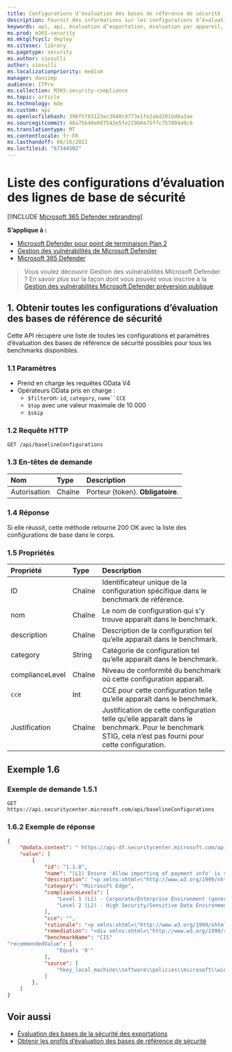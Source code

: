 ```yaml
---
title: Configurations d’évaluation des bases de référence de sécurité
description: Fournit des informations sur les configurations d’évaluation des bases de référence de sécurité qui extraient des données « Gestion des vulnérabilités Microsoft Defender ». Il existe différents appels d’API pour obtenir différents types de données. En général, chaque appel d’API contient les données requises pour les appareils de votre organisation.
keywords: api, api, évaluation d’exportation, évaluation par appareil, évaluation par ordinateur, rapport d’évaluation des vulnérabilités, évaluation des vulnérabilités des appareils, rapport de vulnérabilité des appareils, évaluation de la configuration sécurisée, rapport de configuration sécurisée, évaluation des vulnérabilités logicielles, rapport de vulnérabilité logicielle, rapport de vulnérabilité par ordinateur,
ms.prod: m365-security
ms.mktglfcycl: deploy
ms.sitesec: library
ms.pagetype: security
ms.author: siosulli
author: siosulli
ms.localizationpriority: medium
manager: dansimp
audience: ITPro
ms.collection: M365-security-compliance
ms.topic: article
ms.technology: mde
ms.custom: api
ms.openlocfilehash: 396f5f83123ec3040cd773e1fe2abd201bd8a3ae
ms.sourcegitcommit: 48a75b40e607542e5fe219b6e75ffc757804a9c6
ms.translationtype: MT
ms.contentlocale: fr-FR
ms.lasthandoff: 08/16/2022
ms.locfileid: "67344502"
---
```

# <a name="list-security-baselines-assessment-configurations"></a>Liste des configurations d’évaluation des lignes de base de sécurité

[!INCLUDE [Microsoft 365 Defender rebranding](../../includes/microsoft-defender.md)]

**S’applique à :**

- [Microsoft Defender pour point de terminaison Plan 2](https://go.microsoft.com/fwlink/?linkid=2154037)
- [Gestion des vulnérabilités de Microsoft Defender](../defender-vulnerability-management/index.yml)
- [Microsoft 365 Defender](https://go.microsoft.com/fwlink/?linkid=2118804)

> Vous voulez découvrir Gestion des vulnérabilités Microsoft Defender ? En savoir plus sur la façon dont vous pouvez vous inscrire à la [Gestion des vulnérabilités Microsoft Defender préversion publique](../defender-vulnerability-management/get-defender-vulnerability-management.md).

## <a name="1-get-all-security-baselines-assessment-configurations"></a>1. Obtenir toutes les configurations d’évaluation des bases de référence de sécurité

Cette API récupère une liste de toutes les configurations et paramètres d’évaluation des bases de référence de sécurité possibles pour tous les benchmarks disponibles.

### <a name="11-parameters"></a>1.1 Paramètres

- Prend en charge les requêtes OData V4
- Opérateurs OData pris en charge :
  - `$filter`on: `id`, `category`, `name``CCE`
  - `$top` avec une valeur maximale de 10 000
  - `$skip`

### <a name="12-http-request"></a>1.2 Requête HTTP

```http
GET /api/baselineConfigurations 
```

### <a name="13-request-headers"></a>1.3 En-têtes de demande

Nom|Type|Description
:---|:---|:---
Autorisation|Chaîne|Porteur {token}. **Obligatoire**.

### <a name="14-response"></a>1.4 Réponse

Si elle réussit, cette méthode retourne 200 OK avec la liste des configurations de base dans le corps.

### <a name="15-properties"></a>1.5 Propriétés

|Propriété | Type | Description |
|:---|:---|:---|
|ID | Chaîne | Identificateur unique de la configuration spécifique dans le benchmark de référence.
|nom | Chaîne | Le nom de configuration qui s’y trouve apparaît dans le benchmark.
|description | Chaîne | Description de la configuration tel qu’elle apparaît dans le benchmark.
|category | String | Catégorie de configuration tel qu’elle apparaît dans le benchmark.
|complianceLevel|Chaîne|Niveau de conformité du benchmark où cette configuration apparaît.
|`cce`|Int|CCE pour cette configuration telle qu’elle apparaît dans le benchmark.
|Justification |Chaîne|Justification de cette configuration telle qu’elle apparaît dans le benchmark. Pour le benchmark STIG, cela n’est pas fourni pour cette configuration.

## <a name="16-example"></a>Exemple 1.6

### <a name="151-request-example"></a>Exemple de demande 1.5.1

```http
GET https://api.securitycenter.microsoft.com/api/baselineConfigurations
```

### <a name="162-response-example"></a>1.6.2 Exemple de réponse

```json
{
    "@odata.context": " https://api-df.securitycenter.microsoft.com/api/$metadata#BaselineConfigurations ", 
    "value": [
        {
            "id": "1.1.8", 
            "name": "(L1) Ensure 'Allow importing of payment info' is set to 'Disabled'",
            "description": "<p xmlns:xhtml=\"http://www.w3.org/1999/xhtml\">This policy setting controls whether users are able to import payment information from another browser into Microsoft Edge as well as whether payment information is imported on first use.</p>",
            "category": "Microsoft Edge",
            "complianceLevels": [
                "Level 1 (L1) - Corporate/Enterprise Environment (general use)",
                "Level 2 (L2) - High Security/Sensitive Data Environment (limited functionality)"
            ],
            "cce": "",
            "rationale": "<p xmlns:xhtml=\"http://www.w3.org/1999/xhtml\">Having payment information automatically imported or allowing users to import payment data from another browser into Microsoft Edge could allow for sensitive data to be imported into Edge.</p>",
            "remediation": "<div xmlns:xhtml=\"http://www.w3.org/1999/xhtml\">\r\n  <p>\r\n    <p>\r\nTo establish the recommended configuration via GP, set the following UI path to                 <span class=\"inline_block\">Disabled</span></p>\r\n    <code class=\"code_block\">Computer Configuration\\Policies\\Administrative Templates\\Microsoft Edge\\Allow importing of payment info\r\n</code>\r\n    <p>\r\n      <strong>Note:</strong>\r\n This Group Policy path may not exist by default. It is provided by the Group Policy template                 <span class=\"inline_block\">MSEdge.admx/adml</span>\r\n that can be downloaded from Microsoft                 <a href=\"https://www.microsoft.com/en-us/edge/business/download\">here</a>\r\n.              </p>\r\n    <p class=\"bold\">Impact:</p>\r\n    <p>\r\n      <p>Users will be unable to perform a payment information import from other browsers into Microsoft Edge.</p>\r\n    </p>\r\n  </p>\r\n</div>",
            "benchmarkName": "CIS"
"recommendedValue": [ 
                "Equals '0'" 
            ], 
            "source": [ 
                "hkey_local_machine\\software\\policies\\microsoft\\windows\\eventlog\\security\\retention" 
            ]
        }, 
    ] 
} 
```

## <a name="see-also"></a>Voir aussi

- [Évaluation des bases de la sécurité des exportations](export-security-baseline-assessment.md)
- [Obtenir les profils d’évaluation des bases de référence de sécurité](get-security-baselines-assessment-profiles.md)
